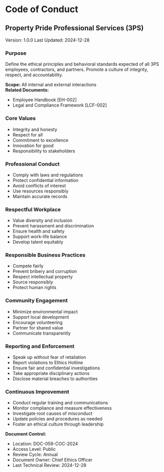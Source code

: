# Code of Conduct
## Property Pride Professional Services (3PS) 
Version: 1.0.0
Last Updated: 2024-12-28

### Purpose
Define the ethical principles and behavioral standards expected of all 3PS employees, contractors, and partners. Promote a culture of integrity, respect, and accountability.

**Scope:** All internal and external interactions  
**Related Documents:** 
- Employee Handbook [EH-002]
- Legal and Compliance Framework [LCF-002]

### Core Values
- Integrity and honesty
- Respect for all
- Commitment to excellence 
- Innovation for good
- Responsibility to stakeholders

### Professional Conduct
- Comply with laws and regulations
- Protect confidential information  
- Avoid conflicts of interest
- Use resources responsibly
- Maintain accurate records

### Respectful Workplace
- Value diversity and inclusion
- Prevent harassment and discrimination
- Ensure health and safety  
- Support work-life balance
- Develop talent equitably

### Responsible Business Practices  
- Compete fairly
- Prevent bribery and corruption
- Respect intellectual property 
- Source responsibly  
- Protect human rights

### Community Engagement
- Minimize environmental impact
- Support local development 
- Encourage volunteering
- Partner for shared value
- Communicate transparently

### Reporting and Enforcement  
- Speak up without fear of retaliation
- Report violations to Ethics Hotline
- Ensure fair and confidential investigations 
- Take appropriate disciplinary actions
- Disclose material breaches to authorities

### Continuous Improvement
- Conduct regular training and communications
- Monitor compliance and measure effectiveness 
- Investigate root causes of misconduct
- Update policies and procedures as needed
- Foster an ethical culture through leadership

**Document Control:**
- Location: DOC-059-COC-2024
- Access Level: Public
- Review Cycle: Annual
- Document Owner: Chief Ethics Officer
- Last Technical Review: 2024-12-28
